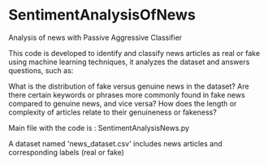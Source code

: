 # SentimentAnalysisOfNews
Analysis of news with Passive Aggressive Classifier

This code is developed to identify and classify news articles as real or fake using machine learning techniques,
it analyzes the dataset and answers questions, such as: 

What is the distribution of fake versus genuine news in the dataset?
Are there certain keywords or phrases more commonly found in fake news compared to genuine news, and vice versa?
How does the length or complexity of articles relate to their genuineness or fakeness?


Main file with the code is : SentimentAnalysisNews.py

A dataset named 'news_dataset.csv' includes news articles and corresponding labels (real or fake)
